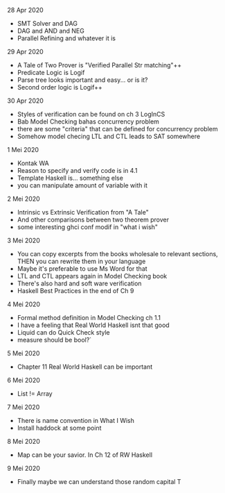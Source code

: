 28 Apr 2020
* SMT Solver and DAG
* DAG and AND and NEG
* Parallel Refining and whatever it is

29 Apr 2020
* A Tale of Two Prover is "Verified Parallel Str matching"++
* Predicate Logic is Logif
* Parse tree looks important and easy... or is it?
* Second order logic is Logif++

30 Apr 2020
* Styles of verification can be found on ch 3 LogInCS
* Bab Model Checking bahas concurrency problem
* there are some "criteria" that can be defined for concurrency problem
* Somehow model checing LTL and CTL leads to SAT somewhere

1 Mei 2020
* Kontak WA
* Reason to specify and verify code is in 4.1
* Template Haskell is... something else
* you can manipulate amount of variable with it

2 Mei 2020
* Intrinsic vs Extrinsic Verification from "A Tale"
* And other comparisons between two theorem prover
* some interesting ghci conf modif in "what i wish"

3 Mei 2020
* You can copy excerpts from the books wholesale to relevant sections, THEN you
  can rewrite them in your language
* Maybe it's preferable to use Ms Word for that
* LTL and CTL appears again in Model Checking book
* There's also hard and soft ware verification
* Haskell Best Practices in the end of Ch 9

4 Mei 2020
* Formal method definition in Model Checking ch 1.1
* I have a feeling that Real World Haskell isnt that good
* Liquid can do Quick Check style 
* measure should be bool?`

5 Mei 2020
* Chapter 11 Real World Haskell can be important

6 Mei 2020
* List != Array

7 Mei 2020
* There is name convention in What I Wish
* Install haddock at some point

8 Mei 2020
* Map can be your savior. In Ch 12 of RW Haskell

9 Mei 2020
* Finally maybe we can understand those random capital T
